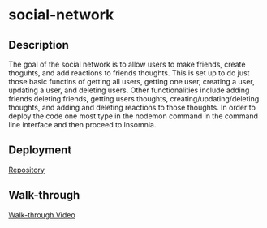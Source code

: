 # social-network

## Description
The goal of the social network is to allow users to make friends, create thoguhts, and add reactions to friends thoughts. This is set up to do just those basic functins of getting all users, getting one user, creating a user, updating a user, and deleting users. Other functionalities include adding friends deleting friends, getting users thoughts, creating/updating/deleting thoughts, and adding and deleting reactions to those thoughts. In order to deploy the code one most type in the nodemon command in the command line interface and then proceed to Insomnia.

## Deployment

[Repository](https://github.com/zoeedge16/social-network)

## Walk-through


[Walk-through Video](https://drive.google.com/drive/folders/1AZ76CDJSgiqxJO00weglp7wV7Oori-L0?usp=sharing)